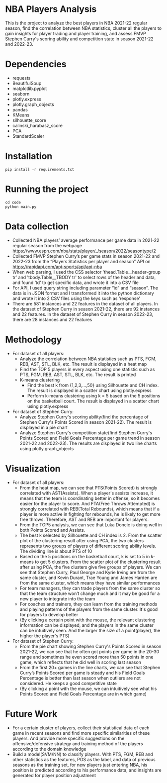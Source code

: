 # NBA Players Analysis
This is the project to analyze the best players in NBA 2021-22 regular season, find the correlation between NBA statistics, cluster all the players to gain insights for player trading and player training, and assess FMVP Stephen Curry's scoring ability and competition state in season 2021-22 and 2022-23.

# Dependencies
- requests
- BeautifulSoup
- matplotlib.pyplot
- seaborn
- plotly.express
- plotly.graph_objects
- pandas
- KMeans
- silhouette_score
- calinski_harabasz_score
- PCA
- StandardScaler

# Installation
```
pip install -r requirements.txt
```

# Running the project
```
cd code
python main.py
```

# Data collection
- Collected NBA players’ average performance per game data in 2021-22 regular season from the webpage https://www.espn.com/nba/stats/player/_/season/2022/seasontype/2
- Collected FMVP Stephen Curry’s per game stats in season 2021-22 and 2022-23 from the “Players Statistics per player and season” API on https://rapidapi.com/api-sports/api/api-nba
- When web parsing, I used the CSS selector 'thead.Table__header-group tr' and 'tbody.Table__TBODY tr' to select rows of the header and data, and found ‘td’ to get specific data, and wrote it into a CSV file
- For API, I used query string including parameter “id” and “season”. The data is in JSON format and I transformed it into the python dictionary and wrote it into 2 CSV files using the keys such as ‘response'
- There are 581 instances and 22 features in the dataset of all players. In the dataset of Stephen Curry in season 2021-22, there are 92 instances and 22 features. In the dataset of Stephen Curry in season 2022-23, there are 28 instances and 22 features

# Methodology
- For dataset of all players:
    - Analyze the correlation between NBA statistics such as PTS, FGM, REB, AST, STL, BLK, etc. The result is displayed in a heat map
    - Find the TOP 5 players in every aspect using one statistic such as PTS, FGM, REB, AST, STL, BLK, etc. The result is printed
    - K-means clustering
      - Find the best k from {1,2,3,...,50} using Silhouette and CH index. The result is displayed in a scatter chart using plotly.express
      - Perform k-means clustering using k = 5 based on the 5 positions on the basketball court. The result is displayed in a scatter chart using plotly.express
- For dataset of Stephen Curry:
    - Analyze Stephen Curry's scoring ability(find the percentage of Stephen Curry's Points Scored in season 2021-22). The result is displayed in a pie chart
    - Analyze Stephen Curry's competition state(find Stephen Curry's Points Scored and Field Goals Percentage per game trend in season 2021-22 and 2022-23). The results are displayed in two line charts using plotly.graph_objects

# Visualization
- For dataset of all players:
  - From the heat map, we can see that PTS(Points Scored) is strongly correlated with AST(Assists). When a player's assists increase, it means that the team is coordinating better in offense, so it becomes easier for the player to score. And FTA(Free Throws Attempted) is strongly correlated with REB(Total Rebounds), which means that if a player is more active in fighting for rebounds, he is likely to get more free throws. Therefore, AST and REB are important for players.
  - From the TOP5 analysis, we can see that Luka Doncic is doing well in both Points Scored and Assists.
  - The best k selected by Silhouette and CH index is 2. From the scatter plot of the clustering result after using PCA, the two clusters represents two groups of players of different scoring ability levels. The dividing line is about PTS of 10
  - Based on the 5 positions on the basketball court, k is set to 5 in k-means to get 5 clusters. From the scatter plot of the clustering result after using PCA, the five clusters give five groups of players. We can see that Stephen Curry, Paul George and Kyrie Irving are from the same cluster, and Kevin Durant, Trae Young and James Harden are from the same cluster, which means they have similar performances
  - For team managers, they can trade players from the same cluster so that the team structure won’t change much and it may be good for a new player to integrate into the team
  - For coaches and trainers, they can learn from the training methods and playing patterns of the players from the same cluster. It's good for players to develop better
  - (By clicking a certain point with the mouse, the relevant clustering information can be displayed, and the players in the same cluster can be intuitively seen. And the larger the size of a point(player), the higher the player's PTS)
- For dataset of Stephen Curry:
  - From the pie chart showing Stephen Curry's Points Scored in season 2021-22, we can see that he often got points per game in the 20-30 range and sometimes he even scored more than 50 points in one game, which reflects that he did well in scoring last season
  - From the first 20+ games in the line charts, we can see that Stephen Curry’s Points Scored per game is steady and his Field Goals Percentage is better than last season when outliers are not considered. He keeps a good competitive state
  - (By clicking a point with the mouse, we can intuitively see what his Points Scored and Field Goals Percentage are in which game)

# Future Work
- For a certain cluster of players, collect their statistical data of each game in recent seasons and find more specific similarities of these players. And provide more specific suggestions on the offensive/defensive strategy and training method of the players according to the domain knowledge
- Build a model(SVM/NN) to classify players. With PTS, FGM, REB and other statistics as the features, POS as the label, and data of previous seasons as the training set, for new players just entering NBA, his position is predicted according to his performance data, and insights are generated for player position adjustment


